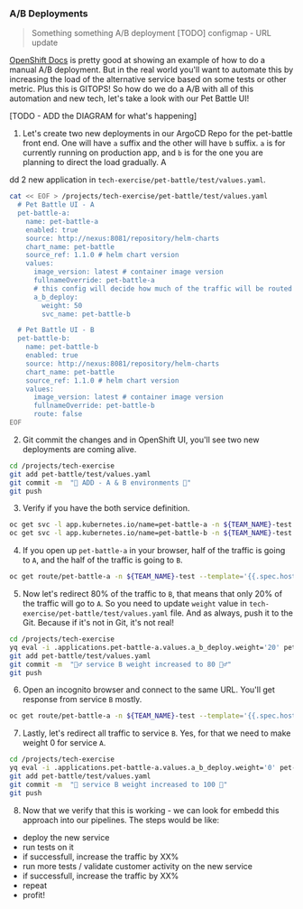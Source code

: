 ### A/B Deployments
> Something something A/B deployment
[TODO] configmap - URL update

[OpenShift Docs](https://docs.openshift.com/container-platform/4.8/applications/deployments/route-based-deployment-strategies.html#deployments-ab-testing_route-based-deployment-strategies) is pretty good at showing an example of how to do a manual A/B deployment. But in the real world you'll want to automate this by increasing the load of the alternative service based on some tests or other metric. Plus this is GITOPS! So how do we do a A/B with all of this automation and new tech, let's take a look with our Pet Battle UI!

[TODO - ADD the DIAGRAM for what's happening]

1. Let's create two new deployments in our ArgoCD Repo for the pet-battle front end. One will have `a` suffix and the other will have `b` suffix. `a` is for currently running on production app, and `b` is for the one you are planning to direct the load gradually. A

dd 2 new application in `tech-exercise/pet-battle/test/values.yaml`.

```bash
cat << EOF > /projects/tech-exercise/pet-battle/test/values.yaml
  # Pet Battle UI - A
  pet-battle-a:
    name: pet-battle-a
    enabled: true
    source: http://nexus:8081/repository/helm-charts
    chart_name: pet-battle
    source_ref: 1.1.0 # helm chart version
    values:
      image_version: latest # container image version
      fullnameOverride: pet-battle-a
      # this config will decide how much of the traffic will be routed for the alternate new version
      a_b_deploy:
        weight: 50
        svc_name: pet-battle-b

  # Pet Battle UI - B
  pet-battle-b:
    name: pet-battle-b
    enabled: true
    source: http://nexus:8081/repository/helm-charts
    chart_name: pet-battle
    source_ref: 1.1.0 # helm chart version
    values:
      image_version: latest # container image version
      fullnameOverride: pet-battle-b
      route: false
EOF
```

2. Git commit the changes and in OpenShift UI, you'll see two new deployments are coming alive.
```bash
cd /projects/tech-exercise
git add pet-battle/test/values.yaml
git commit -m  "🍿 ADD - A & B environments 🍿"
git push
```

3. Verify if you have the both service definition.
```bash
oc get svc -l app.kubernetes.io/name=pet-battle-a -n ${TEAM_NAME}-test
oc get svc -l app.kubernetes.io/name=pet-battle-b -n ${TEAM_NAME}-test
```

4. If you open up `pet-battle-a` in your browser, half of the traffic is going to `A`, and the half of the traffic is going to `B`.
```bash
oc get route/pet-battle-a -n ${TEAM_NAME}-test --template='{{.spec.host}}'
```

5. Now let's redirect 80% of the traffic to `B`, that means that only 20% of the traffic will go to `A`. So you need to update `weight` value in `tech-exercise/pet-battle/test/values.yaml` file. 
And as always, push it to the Git. Because if it's not in Git, it's not real!
```bash
cd /projects/tech-exercise
yq eval -i .applications.pet-battle-a.values.a_b_deploy.weight='20' pet-battle/test/values.yaml
git add pet-battle/test/values.yaml
git commit -m  "🏋️‍♂️ service B weight increased to 80 🏋️‍♂️"
git push
```

6. Open an incognito browser and connect to the same URL. You'll get response from service `B` mostly.
```bash
oc get route/pet-battle-a -n ${TEAM_NAME}-test --template='{{.spec.host}}'
```

7. Lastly, let's redirect all traffic to service `B`. Yes, for that we need to make weight 0 for service `A`. 
```bash
cd /projects/tech-exercise
yq eval -i .applications.pet-battle-a.values.a_b_deploy.weight='0' pet-battle/test/values.yaml
git add pet-battle/test/values.yaml
git commit -m  "💯 service B weight increased to 100 💯"
git push
```

8. Now that we verify that this is working - we can look for embedd this approach into our pipelines. The steps would be like:

- deploy the new service
- run tests on it
- if successfull, increase the traffic by XX%
- run more tests / validate customer activity on the new service
- if successfull, increase the traffic by XX%
- repeat
- profit!